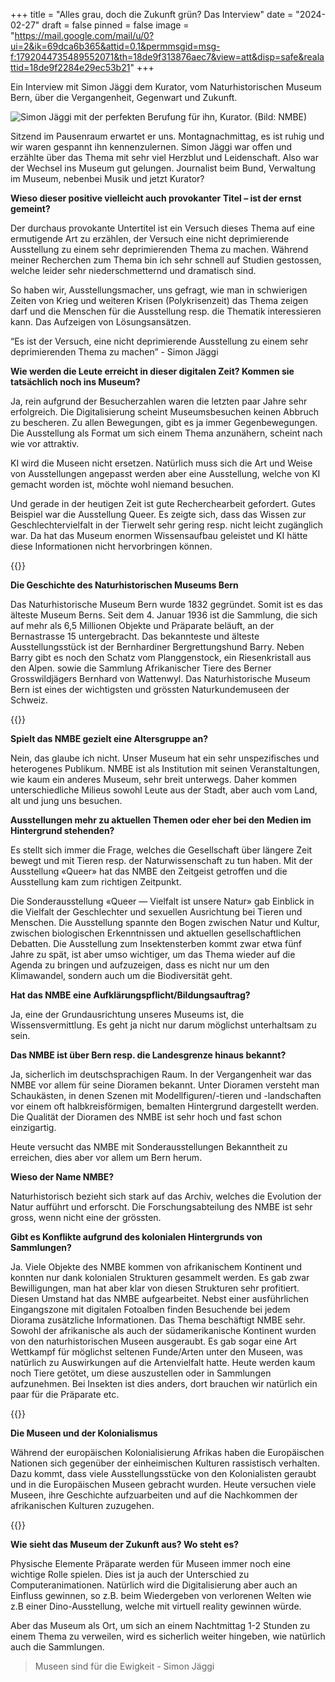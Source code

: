 +++
title = "Alles grau, doch die Zukunft grün? Das Interview"
date = "2024-02-27"
draft = false
pinned = false
image = "https://mail.google.com/mail/u/0?ui=2&ik=69dca6b365&attid=0.1&permmsgid=msg-f:1792044735489552071&th=18de9f313876aec7&view=att&disp=safe&realattid=18de9f2284e29ec53b21"
+++
<!--StartFragment-->

Ein Interview mit Simon Jäggi dem Kurator, vom Naturhistorischen Museum Bern, über die Vergangenheit, Gegenwart und Zukunft. 

![Simon Jäggi mit der perfekten Berufung für ihn, Kurator. (Bild: NMBE)](https://www.nmbe.ch/sites/default/files/styles/default_landscape__sizes_1920/public/NMBE_Simon_Jaeggi-217050.jpg?h=6f8e2d4a&itok=jEXvVu0h)

Sitzend im Pausenraum erwartet er uns. Montagnachmittag, es ist ruhig und wir waren gespannt ihn kennenzulernen. Simon Jäggi war offen und erzählte über das Thema mit sehr viel Herzblut und Leidenschaft. Also war der Wechsel ins Museum gut gelungen. Journalist beim Bund, Verwaltung im Museum, nebenbei Musik und jetzt Kurator? 

**Wieso dieser positive vielleicht auch provokanter Titel – ist der ernst gemeint?** 

Der durchaus provokante Untertitel ist ein Versuch dieses Thema auf eine ermutigende Art zu erzählen, der Versuch eine nicht deprimierende Ausstellung zu einem sehr deprimierenden Thema zu machen. Während meiner Recherchen zum Thema bin ich sehr schnell auf Studien gestossen, welche leider sehr niederschmetternd und dramatisch sind.

So haben wir, Ausstellungsmacher, uns gefragt, wie man in schwierigen Zeiten von Krieg und weiteren Krisen (Polykrisenzeit) das Thema zeigen darf und die Menschen für die Ausstellung resp. die Thematik interessieren kann. Das Aufzeigen von Lösungsansätzen. 

“Es ist der Versuch, eine nicht deprimierende Ausstellung zu einem sehr deprimierenden Thema zu machen” - Simon Jäggi

**Wie werden die Leute erreicht in dieser digitalen Zeit? Kommen sie tatsächlich noch ins Museum?**

Ja, rein aufgrund der Besucherzahlen waren die letzten paar Jahre sehr erfolgreich. Die Digitalisierung scheint Museumsbesuchen keinen Abbruch zu bescheren. Zu allen Bewegungen, gibt es ja immer Gegenbewegungen. Die Ausstellung als Format um sich einem Thema anzunähern, scheint nach wie vor attraktiv. 

KI wird die Museen nicht ersetzen. Natürlich muss sich die Art und Weise von Ausstellungen angepasst werden aber eine Ausstellung, welche von KI gemacht worden ist, möchte wohl niemand besuchen. 

Und gerade in der heutigen Zeit ist gute Recherchearbeit gefordert. Gutes Beispiel war die Ausstellung Queer. Es zeigte sich, dass das Wissen zur Geschlechtervielfalt in der Tierwelt sehr gering resp. nicht leicht zugänglich war. Da hat das Museum enormen Wissensaufbau geleistet und KI hätte diese Informationen nicht hervorbringen können. 

{{<box title="Ausklappbare Box">}}

**Die Geschichte des Naturhistorischen Museums Bern**

Das Naturhistorische Museum Bern wurde 1832 gegründet. Somit ist es das älteste Museum Berns. Seit dem 4. Januar 1936 ist die Sammlung, die sich auf mehr als 6,5 Millionen Objekte und Präparate beläuft, an der Bernastrasse 15 untergebracht. Das bekannteste und älteste Ausstellungsstück ist der Bernhardiner Bergrettungshund Barry. Neben Barry gibt es noch den Schatz vom Planggenstock, ein Riesenkristall aus den Alpen. sowie die Sammlung Afrikanischer Tiere des Berner Grosswildjägers Bernhard von Wattenwyl. Das Naturhistorische Museum Bern ist eines der wichtigsten und grössten Naturkundemuseen der Schweiz.

{{</box>}}

**Spielt das NMBE gezielt eine Altersgruppe an?** 

Nein, das glaube ich nicht. Unser Museum hat ein sehr unspezifisches und heterogenes Publikum. NMBE ist als Institution mit seinen Veranstaltungen, wie kaum ein anderes Museum, sehr breit unterwegs. Daher kommen unterschiedliche Milieus sowohl Leute aus der Stadt, aber auch vom Land, alt und jung uns besuchen. 

**Ausstellungen mehr zu aktuellen Themen oder eher bei den Medien im Hintergrund stehenden?**

Es stellt sich immer die Frage, welches die Gesellschaft über längere Zeit bewegt und mit Tieren resp. der Naturwissenschaft zu tun haben. Mit der Ausstellung «Queer» hat das NMBE den Zeitgeist getroffen und die Ausstellung kam zum richtigen Zeitpunkt. 

Die Sonderausstellung «Queer — Vielfalt ist unsere Natur» gab Einblick in die Vielfalt der Geschlechter und sexuellen Ausrichtung bei Tieren und Menschen. Die Ausstellung spannte den Bogen zwischen Natur und Kultur, zwischen biologischen Erkenntnissen und aktuellen gesellschaftlichen Debatten. Die Ausstellung zum Insektensterben kommt zwar etwa fünf Jahre zu spät, ist aber umso wichtiger, um das Thema wieder auf die Agenda zu bringen und aufzuzeigen, dass es nicht nur um den Klimawandel, sondern auch um die Biodiversität geht. 

**Hat das NMBE eine Aufklärungspflicht/Bildungsauftrag?**

Ja, eine der Grundausrichtung unseres Museums ist, die Wissensvermittlung. Es geht ja nicht nur darum möglichst unterhaltsam zu sein. 

**Das NMBE ist über Bern resp. die Landesgrenze hinaus bekannt?** 

Ja, sicherlich im deutschsprachigen Raum. In der Vergangenheit war das NMBE vor allem für seine Dioramen bekannt. Unter Dioramen versteht man Schaukästen, in denen Szenen mit Modellfiguren/-tieren und -landschaften vor einem oft halbkreisförmigen, bemalten Hintergrund dargestellt werden. Die Qualität der Dioramen des NMBE ist sehr hoch und fast schon einzigartig. 

Heute versucht das NMBE mit Sonderausstellungen Bekanntheit zu erreichen, dies aber vor allem um Bern herum. 

**Wieso der Name NMBE?**

Naturhistorisch bezieht sich stark auf das Archiv, welches die Evolution der Natur aufführt und erforscht. Die Forschungsabteilung des NMBE ist sehr gross, wenn nicht eine der grössten. 

**Gibt es Konflikte aufgrund des kolonialen Hintergrunds von Sammlungen?**

Ja. Viele Objekte des NMBE kommen von afrikanischem Kontinent und konnten nur dank kolonialen Strukturen gesammelt werden. Es gab zwar Bewilligungen, man hat aber klar von diesen Strukturen sehr profitiert. Diesen Umstand hat das NMBE aufgearbeitet. Nebst einer ausführlichen Eingangszone mit digitalen Fotoalben finden Besuchende bei jedem Diorama zusätzliche Informationen. Das Thema beschäftigt NMBE sehr. Sowohl der afrikanische als auch der südamerikanische Kontinent wurden von den naturhistorischen Museen ausgeraubt. Es gab sogar eine Art Wettkampf für möglichst seltenen Funde/Arten unter den Museen, was natürlich zu Auswirkungen auf die Artenvielfalt hatte. Heute werden kaum noch Tiere getötet, um diese auszustellen oder in Sammlungen aufzunehmen. Bei Insekten ist dies anders, dort brauchen wir natürlich ein paar für die Präparate etc. 

{{<box title="Ausklappbare Box">}}

**Die Museen und der Kolonialismus**

Während der europäischen Kolonialisierung Afrikas haben die Europäischen Nationen sich gegenüber der einheimischen Kulturen rassistisch verhalten. Dazu kommt, dass viele Ausstellungsstücke von den Kolonialisten geraubt und in die Europäischen Museen gebracht wurden. Heute versuchen viele Museen, ihre Geschichte aufzuarbeiten und auf die Nachkommen der afrikanischen Kulturen zuzugehen.

{{</box>}}

**Wie sieht das Museum der Zukunft aus? Wo steht es?** 

Physische Elemente Präparate werden für Museen immer noch eine wichtige Rolle spielen. Dies ist ja auch der Unterschied zu Computeranimationen. Natürlich wird die Digitalisierung aber auch an Einfluss gewinnen, so z.B. beim Wiedergeben von verlorenen Welten wie z.B einer Dino-Ausstellung, welche mit virtuell reality gewinnen würde.

Aber das Museum als Ort, um sich an einem Nachtmittag 1-2 Stunden zu einem Thema zu verweilen, wird es sicherlich weiter hingeben, wie natürlich auch die Sammlungen.

> Museen sind für die Ewigkeit - Simon Jäggi

<!--EndFragment-->